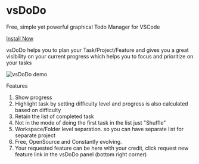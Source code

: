 # vsDoDo
Free, simple yet powerful graphical Todo Manager for VSCode 

[Install Now](https://marketplace.visualstudio.com/items?itemName=PranoySarkar.vsdodo)

vsDoDo helps you to plan your Task/Project/Feature and gives you a great visibility on your current progress which helps you to focus and prioritize on your tasks  

![vsDoDo demo](https://github.com/prnysarker/vsDoDo/blob/master/assets/extra/demo.gif?raw=true)

Features 
1. Show progress
2. Highlight task by setting difficulty level and progress is also calculated based on difficulty 
3. Retain the list of completed task 
4. Not in the mode of doing the first task in the list just "Shuffle"
5. Workspace/Folder level separation. so you can have separate list for separate project 
6. Free, OpenSource and Constantly evolving.
7. Your requested feature can be here with your credit, click request new feature link in the vsDoDo panel (bottom right corner)
